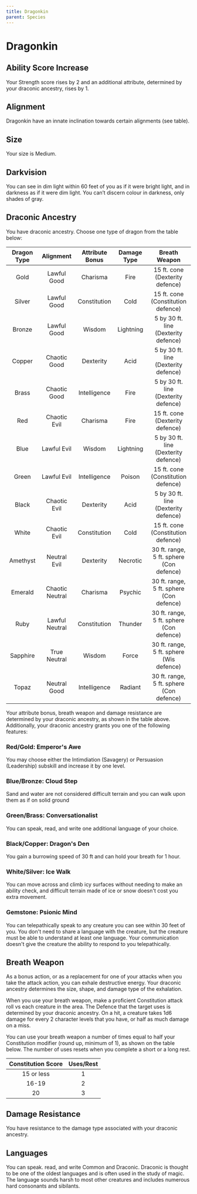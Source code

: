 ```yaml
---
title: Dragonkin
parent: Species
---
```


# Dragonkin

## Ability Score Increase
Your Strength score rises by 2 and an additional attribute, determined by your draconic ancestry, rises by 1.

## Alignment
Dragonkin have an innate inclination towards certain alignments (see table).

## Size
Your size is Medium.

## Darkvision
You can see in dim light within 60 feet of you as if it were bright light, and in darkness as if it were dim light. You can’t discern colour in darkness, only shades of gray.

## Draconic Ancestry
You have draconic ancestry. Choose one type of dragon from the table below:

| Dragon Type | Alignment | Attribute Bonus | Damage Type | Breath Weapon |
|:-----------:|:---------:|:---------------:|:-----------:|:-------------:|
| Gold | Lawful Good |  Charisma | Fire | 15 ft. cone (Dexterity defence) |
| Silver | Lawful Good |  Constitution | Cold | 15 ft. cone (Constitution defence) |
| Bronze | Lawful Good |  Wisdom | Lightning | 5 by 30 ft. line (Dexterity defence) |
| Copper | Chaotic Good |  Dexterity | Acid | 5 by 30 ft. line (Dexterity defence) |
| Brass | Chaotic Good | Intelligence | Fire | 5 by 30 ft. line (Dexterity defence) |
| Red | Chaotic Evil | Charisma | Fire | 15 ft. cone (Dexterity defence) |
| Blue | Lawful Evil | Wisdom | Lightning | 5 by 30 ft. line (Dexterity defence) |
| Green | Lawful Evil | Intelligence | Poison | 15 ft. cone (Constitution defence) |
| Black | Chaotic Evil | Dexterity | Acid | 5 by 30 ft. line (Dexterity defence) |
| White | Chaotic Evil | Constitution | Cold | 15 ft. cone (Constitution defence) |
| Amethyst | Neutral Evil | Dexterity | Necrotic | 30 ft. range, 5 ft. sphere (Con defence) |
| Emerald | Chaotic Neutral | Charisma | Psychic | 30 ft. range, 5 ft. sphere (Con defence) |
| Ruby | Lawful Neutral | Constitution | Thunder | 30 ft. range, 5 ft. sphere (Con defence) |
| Sapphire | True Neutral | Wisdom | Force | 30 ft. range, 5 ft. sphere (Wis defence) |
| Topaz | Neutral Good | Intelligence | Radiant | 30 ft. range, 5 ft. sphere (Con defence) |

Your attribute bonus, breath weapon and damage resistance are determined by your draconic ancestry, as shown in the table above. Additionally, your draconic ancestry grants you one of the following features:

### Red/Gold: Emperor's Awe
You may choose either the Intimdiation (Savagery) or Persuasion (Leadership) subskill and increase it by one level.

### Blue/Bronze: Cloud Step
Sand and water are not considered difficult terrain and you can walk upon them as if on solid ground

### Green/Brass: Conversationalist
You can speak, read, and write one additional language of your choice.

### Black/Copper: Dragon's Den
You gain a burrowing speed of 30 ft and can hold your breath for 1 hour.

### White/Silver: Ice Walk
You can move across and climb icy surfaces without needing to make an ability check, and difficult terrain made of ice or snow doesn't cost you extra movement.

### Gemstone: Psionic Mind
You can telepathically speak to any creature you can see within 30 feet of you. You don't need to share a language with the creature,  but the creature must be able to understand at least one language. Your communication doesn't give the creature the ability to respond to you telepathically.

## Breath Weapon
As a bonus action, or as a replacement for one of your attacks when you take the attack action, you can exhale destructive energy. Your draconic ancestry determines the size, shape, and damage type of the exhalation.

When you use your breath weapon, make a proficient Constitution attack roll vs each creature in the area. The Defence that the target uses is determined by your draconic ancestry. On a hit, a creature takes 1d6 damage for every 2 character levels that you have, or half as much damage on a miss.

You can use your breath weapon a number of times equal to half your Constitution modifier (round up, minimum of 1), as shown on the table below. The number of uses resets when you complete a short or a long rest.

| Constitution Score | Uses/Rest |
|:------------------:|:---------:|
| 15 or less | 1 |
| 16-19| 2 |
| 20 | 3 |

## Damage Resistance
You have resistance to the damage type associated with your draconic ancestry.

## Languages
You can speak. read, and write Common and Draconic. Draconic is thought to be one of the oldest languages and is often used in the study of magic. The language sounds harsh to most other creatures and includes numerous hard consonants and sibilants.
